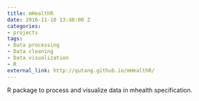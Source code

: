 ```yaml
---
title: mHealthR
date: 2016-11-10 13:40:00 Z
categories:
- projects
tags:
- Data processing
- Data cleaning
- Data visualization
- R
external_link: http://qutang.github.io/mHealthR/
---
```


R package to process and visualize data in mhealth specification.
